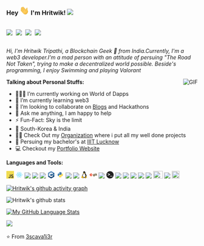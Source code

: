 ### Hey <img width="25" src="https://github.com/viral-sangani/viral-sangani/blob/master/Assets/Hi.gif" /> I'm Hritwik! <img width="35" src="https://siasky.net/DADVJXKnQMUnDXegHC7sj4NEBiEVVFcJkyEtUZ8P75oEwg" />
<br />
<span>
 <a href="https://twitter.com/Escavalier99">
<img align="left" width="25px" src="https://img.icons8.com/external-justicon-lineal-color-justicon/64/000000/external-twitter-social-media-justicon-lineal-color-justicon.png"/>
  
</a>
<a href="https://www.linkedin.com/in/hritwik-tripathi-a936a2196//">
  <img align="left" width="25px" src="https://img.icons8.com/external-justicon-lineal-color-justicon/64/000000/external-linkedin-social-media-justicon-lineal-color-justicon.png"/></a>

 
<a href="mailto:tripathi.hritwik@gmail.com/">
  <img align="left" width="25px" src="https://img.icons8.com/external-justicon-lineal-color-justicon/64/000000/external-gmail-social-media-justicon-lineal-color-justicon.png"/></a>

<a href="https://www.instagram.com/escavalier99">
<img align="left" width="25px" src="https://img.icons8.com/external-justicon-lineal-color-justicon/64/000000/external-instagram-social-media-justicon-lineal-color-justicon.png"/></a>
<span>
  
<br />
<br />

<i>Hi, I'm Hritwik Tripathi, a Blockchain Geek 🚀 from India.Currently, I'm a web3 developer.I'm a mad person with an attitude of persuing "The Road Not Taken", trying to make a decentralized world possible. Beside's programming, I enjoy Swimming and playing Valorant</i>


<img align="right" alt="GIF" src="https://s-media-cache-ak0.pinimg.com/originals/5c/d6/3f/5cd63fd3b407ff02bb89d342741b452d.gif" />


**Talking about Personal Stuffs:**

- 👨🏽‍💻 I’m currently working on World of Dapps
- 🌱 I’m currently learning web3
- 👯 I’m looking to collaborate on [Blogs](https://3scava1i3r.hashnode.dev/) and Hackathons
- 💬 Ask me anything, I am happy to help
- ⚡️ Fun-Fact: Sky is the limit
- 💖 South-Korea & India
- 🤟🏻 Check Out my [Organization](https://github.com/3scava1i3r-Projects) where i put all my well done projects
- 🏫 Persuing my bachelor's at <a href="https://iiitl.ac.in/">IIIT Lucknow</a>
- 💻 Checkout my [Portfolio Website](https://3scava1i3r.netlify.app/)
 
**Languages and Tools:**  


<code><img height="20" src="https://raw.githubusercontent.com/github/explore/80688e429a7d4ef2fca1e82350fe8e3517d3494d/topics/javascript/javascript.png"></code>
<code><img height="20" src="https://raw.githubusercontent.com/github/explore/80688e429a7d4ef2fca1e82350fe8e3517d3494d/topics/react-native/react-native.png"></code>
<code><img height="20" src="https://external-content.duckduckgo.com/iu/?u=https%3A%2F%2Ftse1.mm.bing.net%2Fth%3Fid%3DOIP.bI8KDjd8-nDvzTX_Uok7FwHaHa%26pid%3DApi&f=1"></code>
<code><img height="20" src="https://external-content.duckduckgo.com/iu/?u=https%3A%2F%2Ftse1.mm.bing.net%2Fth%3Fid%3DOIP.7D5uM_zPzVpXQMoruEzRPAHaKc%26pid%3DApi&f=1"></code>
<code><img height="20" src="https://external-content.duckduckgo.com/iu/?u=https%3A%2F%2Ftse3.mm.bing.net%2Fth%3Fid%3DOIP.xQCjgB2DVqhtqGoGw9E6TQHaHa%26pid%3DApi&f=1"></code>
<code><img height="20" src="https://raw.githubusercontent.com/github/explore/80688e429a7d4ef2fca1e82350fe8e3517d3494d/topics/cpp/cpp.png"></code>
<code><img height="20" src="https://raw.githubusercontent.com/github/explore/80688e429a7d4ef2fca1e82350fe8e3517d3494d/topics/python/python.png"></code>
<code><img height="20" src="https://img.icons8.com/nolan/64/ethereum.png"></code>
<code><img height="20" src="https://external-content.duckduckgo.com/iu/?u=https%3A%2F%2Ftse1.mm.bing.net%2Fth%3Fid%3DOIP.Q4qu3UfPuHdzSYKp1mVRCAHaHa%26pid%3DApi&f=1"></code>
<code><img height="20" src="https://raw.githubusercontent.com/github/explore/80688e429a7d4ef2fca1e82350fe8e3517d3494d/topics/linux/linux.png"></code>
<code><img height="20" src="https://raw.githubusercontent.com/github/explore/80688e429a7d4ef2fca1e82350fe8e3517d3494d/topics/git/git.png"></code>
<code><img height="20" src="https://user-images.githubusercontent.com/10379994/31985754-c56b8dba-b998-11e7-9705-a7f984433049.png"></code>
<code><img height="20" src="https://raw.githubusercontent.com/github/explore/80688e429a7d4ef2fca1e82350fe8e3517d3494d/topics/terminal/terminal.png"></code>
<code><img height="20" src="https://raw.githubusercontent.com/ethereum/remix-ide/master/favicon.ico"></code> 
<code><img height="20" src="https://pbs.twimg.com/profile_images/1317925773425168384/XQkaoFRg_400x400.jpg"></code> 
<code><img height="20" src="https://img.icons8.com/color/48/000000/graphql.png"></code> 
<code><img height="20" src="https://img.icons8.com/color/48/000000/sass.png"></code> 
<code><img height="20" src="https://img.icons8.com/color/48/000000/bootstrap.png"></code> 
<code><img height="20" width="25" src="https://cms-assets.tutsplus.com/uploads/users/34/posts/29738/preview_image/nodejs-expressjs.jpg"></code> 
<code><img height="20" src="https://external-content.duckduckgo.com/iu/?u=https%3A%2F%2Ftse2.mm.bing.net%2Fth%3Fid%3DOIP.bc9pmTiyKR0WNPka2w3e0QHaHa%26pid%3DApi&f=1"></code> 
<code><img height="20" width="20" src="https://external-content.duckduckgo.com/iu/?u=https%3A%2F%2Ftse1.mm.bing.net%2Fth%3Fid%3DOIP.rS4KZd9HPEr1WtjJaZu_2AHaD7%26pid%3DApi&f=1"></code> 

 
 [![Hritwik's github activity graph](https://activity-graph.herokuapp.com/graph?username=3scava1i3r&theme=dracula)](https://github.com/ashutosh00710/github-readme-activity-graph)
 
![Hritwik's github stats](https://github-readme-stats.vercel.app/api?username=3scava1i3r&show_icons=true&count_private=true&theme=tokyonight&showicons=true)
 
[![My GitHub Language Stats](https://github-readme-stats.vercel.app/api/top-langs/?username=3scava1i3r&langs_count=5&theme=tokyonight)]()

 
![](https://komarev.com/ghpvc/?username=3scava1i3r)

 ⭐️ From [3scava1i3r](https://github.com/3scava1i3r)
